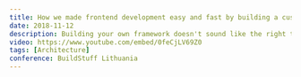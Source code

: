 ```yaml
---
title: How we made frontend development easy and fast by building a custom built framework
date: 2018-11-12
description: Building your own framework doesn't sound like the right thing to do but sometimes it is. In this talk I go over the problems we were facing and how we achieved a solution by creating our own framework.
video: https://www.youtube.com/embed/0feCjLV69Z0
tags: [Architecture]
conference: BuildStuff Lithuania
---
```

